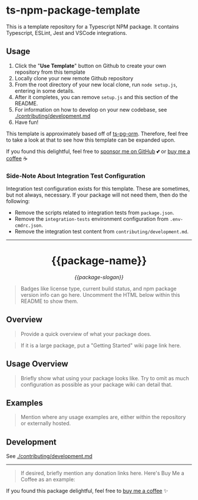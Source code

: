 # ts-npm-package-template

This is a template repository for a Typescript NPM package. It contains Typescript, ESLint, Jest and VSCode integrations.

## Usage

1. Click the "**Use Template**" button on Github to create your own repository from this template
2. Locally clone your new remote Github repository
3. From the root directory of your new local clone, run `node setup.js`, entering in some details.
4. After it completes, you can remove `setup.js` and this section of the README.
5. For information on how to develop on your new codebase, see [./contributing/development.md](./contributing/development.md)
6. Have fun!

This template is approximately based off of [ts-pg-orm](https://github.com/samhuk/ts-pg-orm). Therefore, feel free to take a look at that to see how this template can be expanded upon.

If you found this delightful, feel free to [sponsor me on GitHub](https://github.com/sponsors/samhuk) 💕 or [buy me a coffee](https://www.buymeacoffee.com/samhuk) ☕

### Side-Note About Integration Test Configuration
Integration test configuration exists for this template. These are sometimes, but not always, necessary. If your package will not need them, then do the following:
* Remove the scripts related to integration tests from `package.json`.
* Remove the `integration-tests` environment configuration from `.env-cmdrc.json`.
* Remove the integration test content from `contributing/development.md`.

---

<h1 align="center">{{package-name}}</h1>
<p align="center">
  <em>{{package-slogan}}</em>
</p>

> Badges like license type, current build status, and npm package version info can go here. Uncomment the HTML below within this README to show them.

<!-- <p align="center">
  <a href="https://github.com/{{github-user-name}}/{{package-name}}/actions/workflows/ci.yaml/badge.svg" target="_blank">
    <img src="https://github.com/{{github-user-name}}/{{package-name}}/actions/workflows/ci.yaml/badge.svg" alt="ci status" />
  </a>
  <a href="https://img.shields.io/badge/License-MIT-green.svg" target="_blank">
    <img src="https://img.shields.io/badge/License-MIT-green.svg" alt="license" />
  </a>
  <a href="https://badge.fury.io/js/{{npm-package-name}}.svg" target="_blank">
    <img src="https://badge.fury.io/js/{{npm-package-name}}.svg" alt="npm version" />
  </a>
</p> -->

## Overview

> Provide a quick overview of what your package does.

> If it is a large package, put a "Getting Started" wiki page link here.

## Usage Overview

> Briefly show what using your package looks like. Try to omit as much configuration as possible as your package wiki can detail that.

## Examples

> Mention where any usage examples are, either within the repository or externally hosted.

## Development

See [./contributing/development.md](./contributing/development.md)

---

> If desired, briefly mention any donation links here. Here's Buy Me a Coffee as an example:

If you found this package delightful, feel free to [buy me a coffee](https://www.buymeacoffee.com/{{buy-me-a-coffee-user-name}}) ✨

